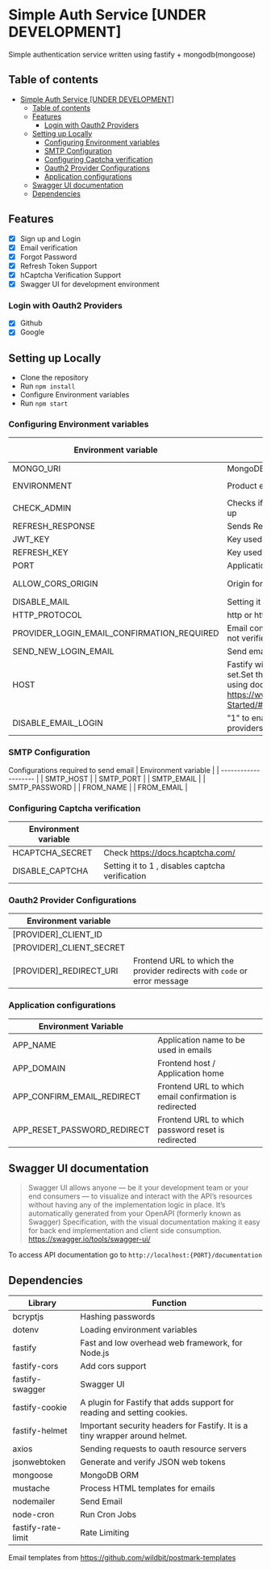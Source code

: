﻿# Simple Auth Service [UNDER DEVELOPMENT]

Simple authentication service written using fastify + mongodb(mongoose)

## Table of contents
- [Simple Auth Service [UNDER DEVELOPMENT]](#simple-auth-service-under-development)
  - [Table of contents](#table-of-contents)
  - [Features](#features)
    - [Login with Oauth2 Providers](#login-with-oauth2-providers)
  - [Setting up Locally](#setting-up-locally)
    - [Configuring Environment variables](#configuring-environment-variables)
    - [SMTP Configuration](#smtp-configuration)
    - [Configuring Captcha verification](#configuring-captcha-verification)
    - [Oauth2 Provider Configurations](#oauth2-provider-configurations)
    - [Application configurations](#application-configurations)
  - [Swagger UI documentation](#swagger-ui-documentation)
  - [Dependencies](#dependencies)

## Features
 - [x] Sign up and Login 
 - [x] Email verification
 - [x] Forgot Password
 - [x] Refresh Token Support
 - [x] hCaptcha Verification Support
 - [x] Swagger UI for development environment

### Login with Oauth2 Providers
- [x] Github
- [x] Google
## Setting up Locally

 - Clone the repository
 - Run `npm install`
 - Configure Environment variables
 -  Run `npm start`
 
### Configuring Environment variables

| Environment variable                       |                                                                                                                                                                           | Default (If not configured)                                          |
| ------------------------------------------ | ------------------------------------------------------------------------------------------------------------------------------------------------------------------------- | -------------------------------------------------------------------- |
| MONGO_URI                                  | MongoDB URI                                                                                                                                                               | -                                                                    |
| ENVIRONMENT                                | Product environment                                                                                                                                                       | `keywords.DEVELOPMENT_ENV` . Check `configs.js`                      |
| CHECK_ADMIN                                | Checks if admin user exists when signing up                                                                                                                               | 1 (0 to skip check)                                                  |
| REFRESH_RESPONSE                           | Sends Refresh Token in response                                                                                                                                           | false (1 to send)                                                    |
| JWT_KEY                                    | Key used to sign JWT                                                                                                                                                      | -                                                                    |
| REFRESH_KEY                                | Key used to sign refresh token                                                                                                                                            | -                                                                    |
| PORT                                       | Application Port                                                                                                                                                          | 5000                                                                 |
| ALLOW_CORS_ORIGIN                          | Origin for Cors                                                                                                                                                           | Disables CORS if its not configured                                  |
| DISABLE_MAIL                               | Setting it to 1 , disables sending emails                                                                                                                                 | -                                                                    |
| HTTP_PROTOCOL                              | http or https                                                                                                                                                             | `request.protocol`                                                   |
| PROVIDER_LOGIN_EMAIL_CONFIRMATION_REQUIRED | Email confirmation required if the email is not verified in oauth provider account                                                                                        | true (0 to disable)                                                  |
| SEND_NEW_LOGIN_EMAIL                       | Send email alert if the user is logged in                                                                                                                                 | 0 (1 to send)                                                        |
| HOST                                       | Fastify will run on 127.0.0.1 if HOST not set.Set this to 0.0.0.0 when deploying using docker.Check https://www.fastify.io/docs/latest/Getting-Started/#your-first-server | Fastify will run the application in localhost (127.0.0.1) by default |
| DISABLE_EMAIL_LOGIN                        | "1" to enable login with only oauth providers                                                                                                                             | false                                                                |

### SMTP Configuration
Configurations required to send email
| Environment variable |
| -------------------- |
| SMTP_HOST            |
| SMTP_PORT            |
| SMTP_EMAIL           |
| SMTP_PASSWORD        |
| FROM_NAME            |
| FROM_EMAIL           |

### Configuring Captcha verification
| Environment variable |                                                 |
| -------------------- | ----------------------------------------------- |
| HCAPTCHA_SECRET      | Check https://docs.hcaptcha.com/                |
| DISABLE_CAPTCHA      | Setting it to 1 , disables captcha verification |

### Oauth2 Provider Configurations

| Environment variable     |                                                                           |
| ------------------------ | ------------------------------------------------------------------------- |
| [PROVIDER]_CLIENT_ID     |                                                                           |
| [PROVIDER]_CLIENT_SECRET |                                                                           |
| [PROVIDER]_REDIRECT_URI  | Frontend URL to which the provider redirects with `code` or error message |




### Application configurations
| Environment Variable        |                                                        |
| --------------------------- | ------------------------------------------------------ |
| APP_NAME                    | Application name to be used in emails                  |
| APP_DOMAIN                  | Frontend host / Application home                       |
| APP_CONFIRM_EMAIL_REDIRECT  | Frontend URL to which email confirmation is redirected |
| APP_RESET_PASSWORD_REDIRECT | Frontend URL to which password reset is redirected     |

## Swagger UI documentation

> Swagger UI allows anyone — be it your development team or your end consumers — to visualize and interact with the API’s resources without having any of the implementation logic in place. It’s automatically generated from your OpenAPI (formerly known as Swagger) Specification, with the visual documentation making it easy for back end implementation and client side consumption.
https://swagger.io/tools/swagger-ui/

To access API documentation go to `http://localhost:{PORT}/documentation`
## Dependencies

| Library            | Function                                                                    |
| ------------------ | --------------------------------------------------------------------------- |
| bcryptjs           | Hashing passwords                                                           |
| dotenv             | Loading environment variables                                               |
| fastify            | Fast and low overhead web framework, for Node.js                            |
| fastify-cors       | Add cors support                                                            |
| fastify-swagger    | Swagger UI                                                                  |
| fastify-cookie     | A plugin for Fastify that adds support for reading and setting cookies.     |
| fastify-helmet     | Important security headers for Fastify. It is a tiny wrapper around helmet. |
| axios              | Sending requests to oauth resource servers                                  |
| jsonwebtoken       | Generate and verify JSON web tokens                                         |
| mongoose           | MongoDB ORM                                                                 |
| mustache           | Process HTML templates for emails                                           |
| nodemailer         | Send Email                                                                  |
| node-cron          | Run Cron Jobs                                                               |
| fastify-rate-limit | Rate Limiting                                                               |

Email templates from https://github.com/wildbit/postmark-templates
     


